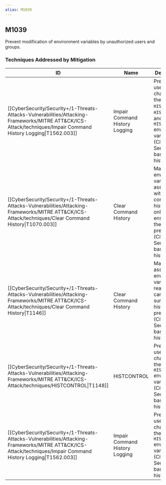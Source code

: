 ```yaml
---
alias: M1039
---
```


## M1039

Prevent modification of environment variables by unauthorized users and groups.


### Techniques Addressed by Mitigation

| ID | Name | Description |
| --- | --- | --- |
| [[CyberSecurity/Security+/1-Threats-Attacks-Vulnerabilities/Attacking-Frameworks/MITRE ATT&CK/ICS-Attack/techniques/Impair Command History Logging\|T1562.003]] | Impair Command History Logging | Prevent users from changing the <code>HISTCONTROL</code>, <code>HISTFILE</code>, and <code>HISTFILESIZE</code> environment variables. (Citation: Securing bash history) |
| [[CyberSecurity/Security+/1-Threats-Attacks-Vulnerabilities/Attacking-Frameworks/MITRE ATT&CK/ICS-Attack/techniques/Clear Command History\|T1070.003]] | Clear Command History | Making the environment variables associated with command history read only may ensure that the history is preserved.(Citation: Securing bash history) |
| [[CyberSecurity/Security+/1-Threats-Attacks-Vulnerabilities/Attacking-Frameworks/MITRE ATT&CK/ICS-Attack/techniques/Clear Command History\|T1146]] | Clear Command History | Making the associated environment variables read only can make sure that the history is preserved.(Citation: Securing bash history) |
| [[CyberSecurity/Security+/1-Threats-Attacks-Vulnerabilities/Attacking-Frameworks/MITRE ATT&CK/ICS-Attack/techniques/HISTCONTROL\|T1148]] | HISTCONTROL | Prevent users from changing the <code>HISTCONTROL</code> environment variable. (Citation: Securing bash history) |
| [[CyberSecurity/Security+/1-Threats-Attacks-Vulnerabilities/Attacking-Frameworks/MITRE ATT&CK/ICS-Attack/techniques/Impair Command History Logging\|T1562.003]] | Impair Command History Logging | Prevent users from changing the <code>HISTCONTROL</code> environment variable. (Citation: Securing bash history) |
